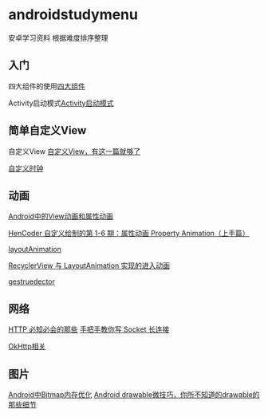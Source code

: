 # androidstudymenu
安卓学习资料
根据难度排序整理
## 入门
四大组件的使用[四大组件](https://www.jianshu.com/p/51aaa65d5d25)

Activity启动模式[Activity启动模式](https://blog.csdn.net/mynameishuangshuai/article/details/51491074)
## 简单自定义View
自定义View [自定义View，有这一篇就够了](https://www.jianshu.com/p/c84693096e41)

[自定义时钟](https://github.com/chenzongwen/MiClockView)

## 动画
[Android中的View动画和属性动画](https://www.jianshu.com/p/b117c974deaf)

[HenCoder 自定义绘制的第 1-6 期：属性动画 Property Animation（上手篇）](https://hencoder.com/ui-1-6/)

[layoutAnimation](https://www.jianshu.com/p/5d811aaf4541)

[RecyclerView 与 LayoutAnimation 实现的进入动画](http://www.jcodecraeer.com/a/anzhuokaifa/androidkaifa/2017/0807/8348.html)

[gestruedector](https://www.gcssloop.com/customview/gestruedector)

## 网络

[HTTP 必知必会的那些](https://mp.weixin.qq.com/s/Fazx13maQfPJItfkOqk9FQ)
[手把手教你写 Socket 长连接](https://mp.weixin.qq.com/s/035SiIDhmbHzbtI1fF4h1g)

[OkHttp相关](https://juejin.im/post/5d450c3e6fb9a06af92b863e#heading-13)

## 图片
[Android中Bitmap内存优化](https://www.jianshu.com/p/3f6f6e4f1c88)
[Android drawable微技巧，你所不知道的drawable的那些细节](https://blog.csdn.net/guolin_blog/article/details/50727753)
